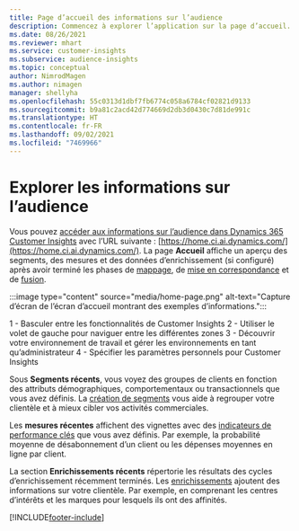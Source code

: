 ```yaml
---
title: Page d’accueil des informations sur l’audience
description: Commencez à explorer l’application sur la page d’accueil.
ms.date: 08/26/2021
ms.reviewer: mhart
ms.service: customer-insights
ms.subservice: audience-insights
ms.topic: conceptual
author: NimrodMagen
ms.author: nimagen
manager: shellyha
ms.openlocfilehash: 55c0313d1dbf7fb6774c058a6784cf02821d9133
ms.sourcegitcommit: b9a81c2acd42d774669d2db3d0430c7d81de991c
ms.translationtype: HT
ms.contentlocale: fr-FR
ms.lasthandoff: 09/02/2021
ms.locfileid: "7469966"
---
```

# <a name="explore-audience-insights"></a>Explorer les informations sur l’audience

Vous pouvez [accéder aux informations sur l’audience dans Dynamics 365 Customer Insights](https://home.ci.ai.dynamics.com/) avec l’URL suivante : [https://home.ci.ai.dynamics.com/](https://home.ci.ai.dynamics.com/).
La page **Accueil** affiche un aperçu des segments, des mesures et des données d’enrichissement (si configuré) après avoir terminé les phases de [mappage](map-entities.md), de [mise en correspondance](match-entities.md) et de [fusion](merge-entities.md).

:::image type="content" source="media/home-page.png" alt-text="Capture d’écran de l’écran d’accueil montrant des exemples d’informations.":::

1 - Basculer entre les fonctionnalités de Customer Insights 2 - Utiliser le volet de gauche pour naviguer entre les différentes zones 3 - Découvrir votre environnement de travail et gérer les environnements en tant qu’administrateur 4 - Spécifier les paramètres personnels pour Customer Insights

Sous **Segments récents**, vous voyez des groupes de clients en fonction des attributs démographiques, comportementaux ou transactionnels que vous avez définis. La [création de segments](segments.md) vous aide à regrouper votre clientèle et à mieux cibler vos activités commerciales.

Les **mesures récentes** affichent des vignettes avec des [indicateurs de performance clés](measures.md) que vous avez définis. Par exemple, la probabilité moyenne de désabonnement d’un client ou les dépenses moyennes en ligne par client.

La section **Enrichissements récents** répertorie les résultats des cycles d’enrichissement récemment terminés. Les [enrichissements](enrichment-hub.md) ajoutent des informations sur votre clientèle. Par exemple, en comprenant les centres d’intérêts et les marques pour lesquels ils ont des affinités.

[!INCLUDE[footer-include](../includes/footer-banner.md)]
